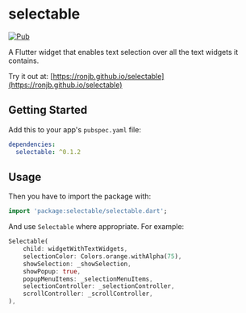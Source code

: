 # selectable

[![Pub](https://img.shields.io/pub/v/selectable.svg)](https://pub.dev/packages/selectable)

A Flutter widget that enables text selection over all the text widgets it contains.

Try it out at: [https://ronjb.github.io/selectable](https://ronjb.github.io/selectable)

## Getting Started

Add this to your app's `pubspec.yaml` file:

```yaml
dependencies:
  selectable: ^0.1.2
```

## Usage

Then you have to import the package with:

```dart
import 'package:selectable/selectable.dart';
```

And use `Selectable` where appropriate. For example:

```dart
Selectable(
    child: widgetWithTextWidgets,
    selectionColor: Colors.orange.withAlpha(75),
    showSelection: _showSelection,
    showPopup: true,
    popupMenuItems: _selectionMenuItems,
    selectionController: _selectionController,
    scrollController: _scrollController,
),
```
